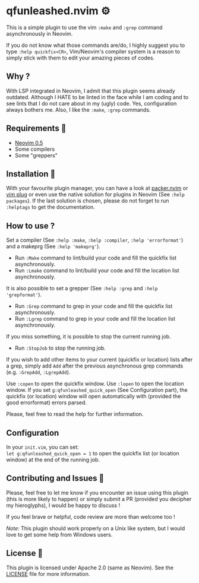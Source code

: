 # qfunleashed.nvim :gear:
This is a simple plugin to use the vim `:make` and `:grep` command
asynchronously in Neovim.

If you do not know what those commands are/do, I highly suggest you to type
`:help quickfix<CR>`, Vim/Neovim's compiler system is a reason to simply stick
with them to edit your amazing pieces of codes.

## Why ?  
With LSP integrated in Neovim, I admit that this plugin seems already
outdated.  Although I HATE to be linted in the face while I am coding and to
see lints that I do not care about in my (ugly) code. Yes, configuration
always bothers me.  Also, I like the `:make`, `:grep` commands.

## Requirements :lock_with_ink_pen:
- [Neovim 0.5](https://github.com/neovim/neovim)  
- Some compilers  
- Some "greppers"  

## Installation :incoming_envelope:
With your favourite plugin manager, you can have a look at
[packer.nvim](https://github.com/wbthomason/packer.nvim) or [vim
plug](https://github.com/junegunn/vim-plug) or even use the native solution
for plugins in Neovim (See `:help packages`). If the last solution is chosen,
please do not forget to run `:helptags` to get the documentation.

## How to use ?  

Set a compiler (See `:help :make`, `:help :compiler`, `:help 'errorformat'`)
and a makeprg (See `:help 'makeprg'`).  

- Run `:Make` command to lint/build your code and fill the quickfix list
  asynchronously.  
- Run `:Lmake` command to lint/build your code and fill the location list
  asynchronously.  

It is also possible to set a grepper (See `:help :grep` and `:help 'grepformat'`).  
- Run `:Grep` command to grep in your code and fill the quickfix list
  asynchronously.  
- Run `:Lgrep` command to grep in your code and fill the location list
  asynchronously.  

If you miss something, it is possible to stop the current running job.  
- Run `:StopJob` to stop the running job.  

If you wish to add other items to your current (quickfix or location) lists
after a grep, simply add `Add` after the previous asynchronous grep commands
(e.g. `:GrepAdd`, `:LgrepAdd`).  

Use `:copen` to open the quickfix window. Use `:lopen` to open the location
window. If you set `g:qfunleashed_quick_open` (See Configuration part), the quickfix (or
location) window will open automatically with (provided the good errorformat)
errors parsed.

Please, feel free to read the help for further information.

## Configuration
In your `init.vim`, you can set:  
`let g:qfunleashed_quick_open = 1`
to open the quickfix list (or location window) at the end of the running job.  

## Contributing and Issues :thought_balloon:
Please, feel free to let me know if you encounter an issue using this plugin
(this is more likely to happen) or simply submit a PR (provided you decipher
my hieroglyphs), I would be happy to discuss !

If you feel brave or helpful, code review are more than welcome too !

*Note*: This plugin should work properly on a Unix like system, but I would love
to get some help from Windows users.

## License :bookmark:
This plugin is licensed under Apache 2.0 (same as Neovim). See the
[LICENSE](https://github.com/lmenou/nvim-luamake/blob/master/LICENSE) file for
more information.
